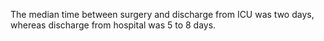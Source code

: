 The median time between surgery and discharge from ICU was two days, whereas discharge from hospital was 5 to 8 days.